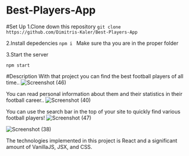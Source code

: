 # Best-Players-App

#Set Up 
1.Clone down this repository
`git clone https://github.com/Dimitris-Kaler/Best-Players-App`

2.Install depedencies
`npm i `
Make sure tha you are in the proper folder 

3.Start the server

`npm start`

#Description
With that project you can find the best football players of all time..
![Screenshot (46)](https://user-images.githubusercontent.com/74980408/151095537-835125fb-adf3-4605-aed3-c2f7f9a97d29.png)

You can read personal information about them and their statistics in their football career..
![Screenshot (40)](https://user-images.githubusercontent.com/74980408/151094425-8ecd3b9a-4286-4d04-ac2e-bb286bfbf9cb.png)

You can use the search bar in the top of your site to quickly find various football players!
![Screenshot (47)](https://user-images.githubusercontent.com/74980408/151095726-63fd1ecb-7859-4070-8573-370c2ca01bc2.png)

![Screenshot (38)](https://user-images.githubusercontent.com/74980408/151094037-2095c57e-7cc0-4ed6-88f3-e5e25712a9cb.png)



The technologies implemented in this project is React and a significant amount of VanillaJS, JSX, and CSS.








